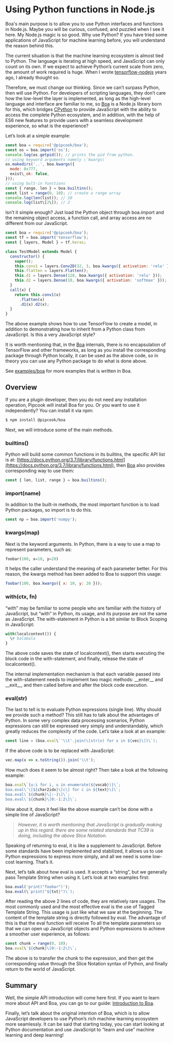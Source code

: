 # Using Python functions in Node.js

Boa's main purpose is to allow you to use Python interfaces and functions in Node.js. 
Maybe you will be curious, confused, and puzzled when I see it here. My Node.js magic is so good. Why use Python? If you have tried some applications of JavaScript for machine learning before, you will understand the reason behind this.

The current situation is that the machine learning ecosystem is almost tied to Python. 
The language is iterating at high speed, and JavaScript can only count on its own. If we expect to achieve Python’s current scale from zero, the amount of work required is huge. When I wrote [tensorflow-nodejs](https://github.com/yorkie/tensorflow-nodejs) 
years ago, I already thought so.

Therefore, we must change our thinking. Since we can’t surpass Python, then will use 
Python. For developers of scripting languages, they don’t care how the low-level 
the layer is implemented, as long as the high-level language and interface are familiar to 
me, so [Boa](https://github.com/alibaba/pipcook/tree/master/packages/boa) is a Node.js 
library born for this, which bridges [CPython](https://github.com/python/cpython) to 
provide JavaScript with the ability to access the complete Python ecosystem, and in 
addition, with the help of ES6 new features to provide users with a seamless development 
experience, so what is the experience?

Let’s look at a simple example:

```js
const boa = require('@pipcook/boa');  
const os = boa.import('os');  
console.log(os.getpid()); // prints the pid from python.  
// using keyword arguments namely \`kwargs\`  
os.makedirs('..', boa.kwargs({  
  mode: 0x777,  
  exist\_ok: false,  
}));  
// using bult-in functions  
const { range, len } = boa.builtins();  
const list = range(0, 10); // create a range array  
console.log(len(list)); // 10  
console.log(list\[2\]); // 2
```

Isn’t it simple enough? Just load the Python object through boa.import and the remaining 
object access, a function call, and array access are no different from our JavaScript.

```js
const boa = require('@pipcook/boa');  
const tf = boa.import('tensorflow');  
const { layers, Model } = tf.keras;

class TestModel extends Model {  
  constructor() {  
    super();  
    this.conv1 = layers.Conv2D(32, 3, boa.kwargs({ activation: 'relu' }));  
    this.flatten = layers.Flatten();  
    this.d1 = layers.Dense(128, boa.kwargs({ activation: 'relu' }));  
    this.d2 = layers.Dense(10, boa.kwargs({ activation: 'softmax' }));  
  }  
  call(x) {  
    return this.conv1(x)  
      .flatten(x)  
      .d1(x).d2(x);  
  }   
}
```

The above example shows how to use TensorFlow to create a model, in addition to demonstrating how to inherit from a Python class from JavaScript. Is this a very JavaScript style?

It is worth mentioning that, in the [Boa](https://github.com/alibaba/pipcook/tree/master/packages/boa) 
internals, there is no encapsulation of TensorFlow and other frameworks, as long as you install 
the corresponding package through Python locally, it can be used as the above code, so in theory 
you can use any Python package to do what is done above.

See [examples/boa](https://github.com/alibaba/pipcook/tree/master/example/boa) for more examples that is
written in Boa.

## Overview

If you are a plugin developer, then you do not need any installation operation, Pipcook will install Boa
for you. Or you want to use it independently? You can install it via npm:

```sh
$ npm install @pipcook/boa
```

Next, we will introduce some of the main methods.

### builtins()

Python will build some common functions in its builtins, the specific API list is at: [https://docs.python.org/3.7/library/functions.html](https://docs.python.org/3.7/library/functions.html), 
then [Boa](https://github.com/alibaba/pipcook/tree/master/packages/boa) also provides corresponding way to use them:

```js
const { len, list, range } = boa.builtins();
```

### import(name)

In addition to the built-in methods, the most important function is to load Python packages, so import is to do this.

```js
const np = boa.import('numpy');
```

### kwargs(map)

Next is the keyword arguments. In Python, there is a way to use a map to represent parameters, such as:

```py
foobar(100, x=10, y=20)
```

It helps the caller understand the meaning of each parameter better. For this reason, the kwargs method 
has been added to Boa to support this usage:

```js
foobar(100, boa.kwargs({ x: 10, y: 20 }));
```

### with(ctx, fn)

“with” may be familiar to some people who are familiar with the history of JavaScript, but “with” in 
Python, its usage, and its purpose are not the same as JavaScript. The with-statement in Python is a bit 
similar to Block Scoping in JavaScript:

```py
with(localcontext()) {  
  \# balabala  
}
```

The above code saves the state of localcontext(), then starts executing the block code in the 
with-statement, and finally, release the state of localcontext().

The internal implementation mechanism is that each variable passed into the with-statement needs 
to implement two magic methods: \_\_enter\_\_ and \_\_exit\_\_, and then called before and after 
the block code execution.

### eval(str)

The last to tell is to evaluate Python expressions (single line). Why should we provide such a 
method? This still has to talk about the advantages of Python. In some very complex data processing scenarios, Python expressions can still be expressed very simply and understandably, which greatly reduces the complexity of the code. Let’s take a look at an example:

```js
const line = (boa.eval\`'\\t'.join(\[str(x) for x in ${vec}\])\`);
```

If the above code is to be replaced with JavaScript:

```js
vec.map(x => x.toString()).join('\\t');
```

How much does it seem to be almost right? Then take a look at the following example:

```js
boa.eval\`{u:i for i, u in enumerate(${vocab})}\`;  
boa.eval\`\[${char2idx}\[c\] for c in ${text}\]\`;
boa.eval\`${chunk}\[:-1\]\`;
boa.eval\`${chunk}\[0:-1:2\]\`;
```

How about it, does it feel like the above example can’t be done with a simple line of JavaScript?

> *However, it is worth mentioning that JavaScript is gradually making up in this regard. there 
> are some related standards that TC39 is doing, including the above Slice Notation.*

Speaking of returning to eval, it is like a supplement to JavaScript. Before some standards have been implemented and stabilized, it allows us to use Python expressions to express more simply, 
and all we need is some low-cost learning. That’s it.

Next, let’s talk about how eval is used. It accepts a “string”, but we generally pass Template 
String when using it. Let’s look at two examples first:

```js
boa.eval('print("foobar")');
boa.eval(\`print("${txt}")\`);
```

After reading the above 2 lines of code, they are relatively rare usages. The most commonly used 
and the most effective eval is the use of Tagged Template String. This usage is just like what we saw 
at the beginning. The content of the template string is directly followed by eval. The advantage 
of this is that the eval function will receive To all the template parameters so that we can open 
up JavaScript objects and Python expressions to achieve a smoother user experience, as follows:

```js
const chunk = range(0, 10);  
boa.eval\`${chunk}\[0:-1:2\]\`;
```

The above is to transfer the chunk to the expression, and then get the corresponding value through 
the Slice Notation syntax of Python, and finally return to the world of JavaScript.

## Summary

Well, the simple API introduction will come here first. If you want to learn more about API and Boa,
you can go to our guide: [Introduction to Boa](../manual/intro-to-boa.md).

Finally, let’s talk about the original intention of Boa, which is to allow JavaScript developers to use Python’s rich machine learning ecosystem more seamlessly. It can be said that starting today, you can start looking at Python documentation and use JavaScript to “learn and use” machine learning and deep learning!
